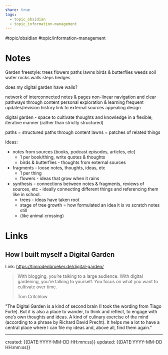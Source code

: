 ```yaml
---
share: true
tags:
  - topic_obsidian
  - topic_information-management
---
```


#topic/obsidian #topic/information-management 

# Notes

Garden freestyle: 
trees
flowers
paths
lawns
birds & butterflies
weeds
soil
water
rocks
walls
steps
hedges

does my digital garden have walls?

network of interconnected notes & pages
non-linear navigation and clear pathways through content
personal exploration & learning
frequent updates/revision history
link to external sources
appealing design

digital garden - space to cultivate thoughts and knowledge in a flexible, iterative manner (rather than strictly structured)

paths = structured paths through content
lawns = patches of related things

Ideas:
* notes from sources (books, podcast episodes, articles, etc)
	* 1 per book/thing, write quotes & thoughts
	* birds & butterflies - thoughts from external sources
* fragments - loose notes, thoughts, ideas, etc
	* 1 per thing
	* flowers - ideas that grow when it rains
* synthesis - connections between notes & fragments, reviews of sources, etc - ideally connecting different things and referencing them like in school.
	* trees - ideas have taken root
	- stage of tree growth = how formulated an idea it is vs scratch notes still
	- (like animal crossing)




# Links
## How I built myself a Digital Garden
Link: https://timrodenbroeker.de/digital-garden/

> With blogging, you’re talking to a large audience. With digital gardening, you’re talking to yourself. You focus on what you want to cultivate over time.
> 
> Tom Critchlow

"The Digital Garden is a kind of second brain (I took the wording from Tiago Forte). But it is also a place to wander, to think and reflect, to engage with one’s own thoughts and ideas. A kind of culinary exercise of the mind (according to a phrase by Richard David Precht). It helps me a lot to have a central place where I can file my ideas and, above all, find them again."



---
created: {{DATE:YYYY-MM-DD HH:mm:ss}}
updated: {{DATE:YYYY-MM-DD HH:mm:ss}}